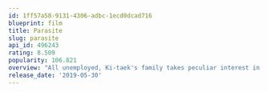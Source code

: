 ```yaml
---
id: 1ff57a58-9131-4306-adbc-1ecd0dcad716
blueprint: film
title: Parasite
slug: parasite
api_id: 496243
rating: 8.509
popularity: 106.821
overview: "All unemployed, Ki-taek's family takes peculiar interest in the wealthy and glamorous Parks for their livelihood until they get entangled in an unexpected incident."
release_date: '2019-05-30'
---
```

